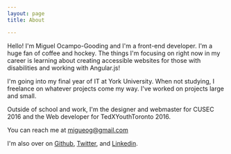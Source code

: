 ```yaml
---
layout: page
title: About

---
```


Hello!
I'm Miguel Ocampo-Gooding and I'm a front-end developer. I'm a huge fan of coffee and hockey. The things I'm focusing on right now in my career is learning about creating accessible websites for those with disabilities and working with Angular.js!

I'm going into my final year of IT at York University. When not studying, I freelance on whatever projects come my way. I've worked on projects large and small.

Outside of school and work, I'm the designer and webmaster for CUSEC 2016 and the Web developer for TedXYouthToronto 2016. 

You can reach me at migueog@gmail.com

I'm also over on <a href="https://github.com/migueog">Github</a>, <a href="https://twitter.com/migue_og">Twitter</a>, and <a href="https://ca.linkedin.com/in/miguel-ocampo-gooding-31222817">Linkedin</a>.
